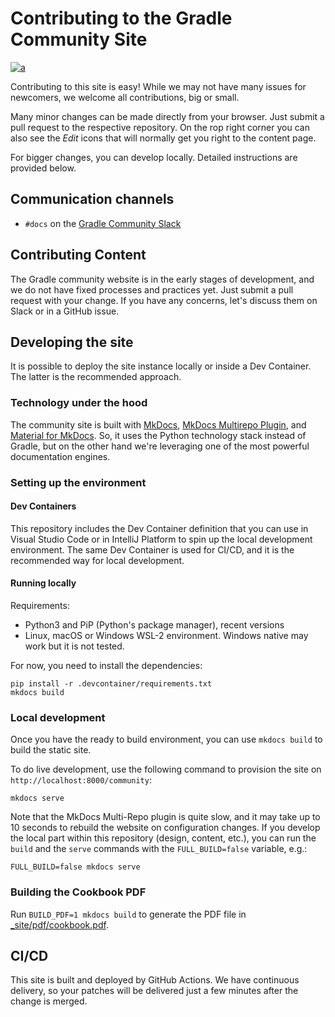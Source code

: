 # Contributing to the Gradle Community Site

[![a](https://img.shields.io/badge/slack-%23docs-brightgreen?style=flat&logo=slack)](./contributing/community-slack.md)

Contributing to this site is easy!
While we may not have many issues for newcomers,
we welcome all contributions, big or small. 

Many minor changes can be made directly from your browser.
Just submit a pull request to the respective repository.
On the rop right corner you can also see the _Edit_ icons
that will normally get you right to the content page.

For bigger changes, you can develop locally. 
Detailed instructions are provided below.

## Communication channels

- `#docs` on the [Gradle Community Slack](./contributing/community-slack.md)

## Contributing Content

The Gradle community website is in the early stages of development,
and we do not have fixed processes and practices yet.
Just submit a pull request with your change.
If you have any concerns, let's discuss them on Slack or in a GitHub issue.

## Developing the site

It is possible to deploy the site instance locally or inside a Dev Container.
The latter is the recommended approach.

### Technology under the hood

The community site is built with [MkDocs](https://www.mkdocs.org/),
[MkDocs Multirepo Plugin](https://github.com/jdoiro3/mkdocs-multirepo-plugin/tree/main),
and [Material for MkDocs](https://squidfunk.github.io/mkdocs-material).
So, it uses the Python technology stack instead of Gradle,
but on the other hand we're leveraging one of the most powerful documentation engines.

### Setting up the environment

#### Dev Containers

This repository includes the Dev Container definition that you can use in Visual Studio Code or in IntelliJ Platform
to spin up the local development environment.
The same Dev Container is used for CI/CD, and it is the recommended way for local development.

#### Running locally

Requirements:

- Python3 and PiP (Python's package manager), recent versions
- Linux, macOS or Windows WSL-2 environment.
  Windows native may work but it is not tested.

For now, you need to install the dependencies:

```shell
pip install -r .devcontainer/requirements.txt
mkdocs build
```

### Local development

Once you have the ready to build environment,
you can use `mkdocs build` to build the static site.

To do live development, use the following command to provision the site on `http://localhost:8000/community`:

```shell
mkdocs serve
```

Note that the MkDocs Multi-Repo plugin is quite slow,
and it may take up to 10 seconds to rebuild the website on configuration changes.
If you develop the local part within this repository (design, content, etc.),
you can run the `build` and the `serve` commands with the `FULL_BUILD=false` variable, e.g.:

```shell
FULL_BUILD=false mkdocs serve
```

### Building the Cookbook PDF

Run `BUILD_PDF=1 mkdocs build` to generate the PDF file in [_site/pdf/cookbook.pdf](./../_site/pdf/cookbook.pdf).

## CI/CD

This site is built and deployed by GitHub Actions.
We have continuous delivery, so your patches will be delivered just a few minutes
after the change is merged.
